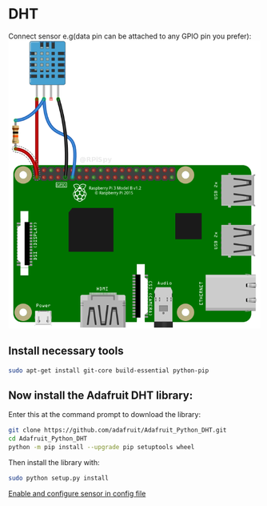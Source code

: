 # DHT

Connect sensor e.g(data pin can be attached to any GPIO pin you prefer):
![conn](img/DHT11_pi.png)

## Install necessary tools
```bash
sudo apt-get install git-core build-essential python-pip
```

## Now install the Adafruit DHT library:
Enter this at the command prompt to download the library:
```bash
git clone https://github.com/adafruit/Adafruit_Python_DHT.git
cd Adafruit_Python_DHT
python -m pip install --upgrade pip setuptools wheel
```

Then install the library with:
```bash
sudo python setup.py install
```

[Enable and configure sensor in config file](serverConfig.md)